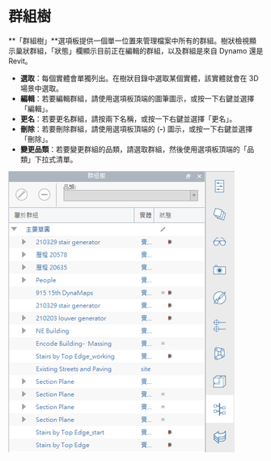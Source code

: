 # 群組樹

**「群組樹」**選項板提供一個單一位置來管理檔案中所有的群組。樹狀檢視顯示巢狀群組，「狀態」欄顯示目前正在編輯的群組，以及群組是來自 Dynamo 還是 Revit。

* **選取**：每個實體會單獨列出。在樹狀目錄中選取某個實體，該實體就會在 3D 場景中選取。
* **編輯**：若要編輯群組，請使用選項板頂端的圖筆圖示，或按一下右鍵並選擇「編輯」。
* **更名**：若要更名群組，請按兩下名稱，或按一下右鍵並選擇「更名」。
* **刪除**：若要刪除群組，請使用選項板頂端的 \(**-**\) 圖示，或按一下右鍵並選擇「刪除」。
* **變更品類**：若要變更群組的品類，請選取群組，然後使用選項板頂端的「品類」下拉式清單。

![](../.gitbook/assets/groups.png)

